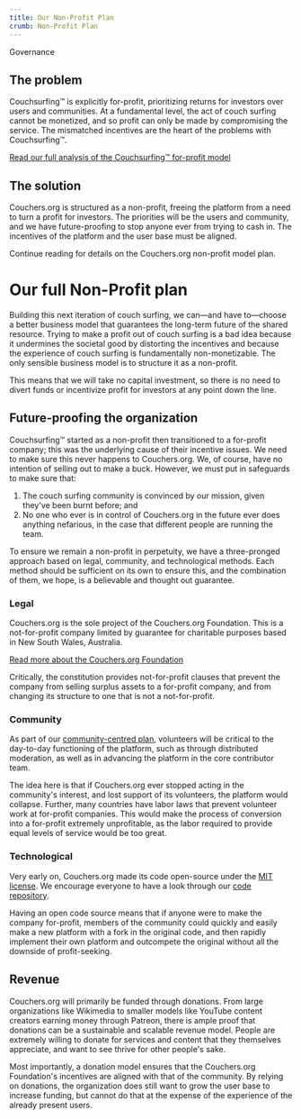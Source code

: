 ```yaml
---
title: Our Non-Profit Plan
crumb: Non-Profit Plan
---
```


<span class="tag is-success is-large">Governance</span>

## The problem

Couchsurfing™ is explicitly for-profit, prioritizing returns for investors over users and communities. At a fundamental level, the act of couch surfing cannot be monetized, and so profit can only be made by compromising the service. The mismatched incentives are the heart of the problems with Couchsurfing™.

[Read our full analysis of the Couchsurfing™ for-profit model](/issues/profit-and-incentives)

## The solution

Couchers.org is structured as a non-profit, freeing the platform from a need to turn a profit for investors. The priorities will be the users and community, and we have future-proofing to stop anyone ever from trying to cash in. The incentives of the platform and the user base must be aligned.

Continue reading for details on the Couchers.org non-profit model plan.

# Our full Non-Profit plan

Building this next iteration of couch surfing, we can—and have to—choose a better business model that guarantees the long-term future of the shared resource. Trying to make a profit out of couch surfing is a bad idea because it undermines the societal good by distorting the incentives and because the experience of couch surfing is fundamentally non-monetizable. The only sensible business model is to structure it as a non-profit.

This means that we will take no capital investment, so there is no need to divert funds or incentivize profit for investors at any point down the line.

## Future-proofing the organization

Couchsurfing™ started as a non-profit then transitioned to a for-profit company; this was the underlying cause of their incentive issues. We need to make sure this never happens to Couchers.org. We, of course, have no intention of selling out to make a buck. However, we must put in safeguards to make sure that:

1. The couch surfing community is convinced by our mission, given they've been burnt before; and
2. No one who ever is in control of Couchers.org in the future ever does anything nefarious, in the case that different people are running the team.

To ensure we remain a non-profit in perpetuity, we have a three-pronged approach based on legal, community, and technological methods. Each method should be sufficient on its own to ensure this, and the combination of them, we hope, is a believable and thought out guarantee.

### Legal

Couchers.org is the sole project of the Couchers.org Foundation. This is a not-for-profit company limited by guarantee for charitable purposes based in New South Wales, Australia.

[Read more about the Couchers.org Foundation](/foundation)

Critically, the constitution provides not-for-profit clauses that prevent the company from selling surplus assets to a for-profit company, and from changing its structure to one that is not a not-for-profit.

### Community

As part of our [community-centred plan](/plan/community), volunteers will be critical to the day-to-day functioning of the platform, such as through distributed moderation, as well as in advancing the platform in the core contributor team.

The idea here is that if Couchers.org ever stopped acting in the community's interest, and lost support of its volunteers, the platform would collapse. Further, many countries have labor laws that prevent volunteer work at for-profit companies. This would make the process of conversion into a for-profit extremely unprofitable, as the labor required to provide equal levels of service would be too great.

### Technological

Very early on, Couchers.org made its code open-source under the [MIT license](https://github.com/Couchers-org/couchers/blob/develop/license.md). We encourage everyone to have a look through our [code repository](https://github.com/Couchers-org/couchers).

Having an open code source means that if anyone were to make the company for-profit, members of the community could quickly and easily make a new platform with a fork in the original code, and then rapidly implement their own platform and outcompete the original without all the downside of profit-seeking.

## Revenue

Couchers.org will primarily be funded through donations. From large organizations like Wikimedia to smaller models like YouTube content creators earning money through Patreon, there is ample proof that donations can be a sustainable and scalable revenue model. People are extremely willing to donate for services and content that they themselves appreciate, and want to see thrive for other people's sake.

Most importantly, a donation model ensures that the Couchers.org Foundation's incentives are aligned with that of the community. By relying on donations, the organization does still want to grow the user base to increase funding, but cannot do that at the expense of the experience of the already present users.